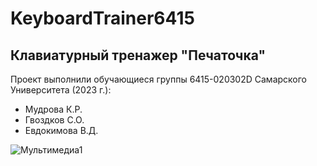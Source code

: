 # KeyboardTrainer6415
## Клавиатурный тренажер "Печаточка" 
Проект выполнили обучающиеся группы 6415-020302D Самарского Университета (2023 г.):

+ Мудрова К.Р.
+ Гвоздков С.О.
+ Евдокимова В.Д.

![Мультимедиа1](https://github.com/mudrova-x/KeyboardTrainer6415/assets/95743477/91498bff-a8d6-4f24-81e1-7b7639e18859)
